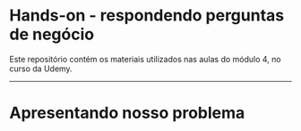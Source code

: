 # **Hands-on - respondendo perguntas de negócio**
Este repositório contém os materiais utilizados nas aulas do módulo 4, no curso da Udemy.
***

# **Apresentando nosso problema**

<br>
